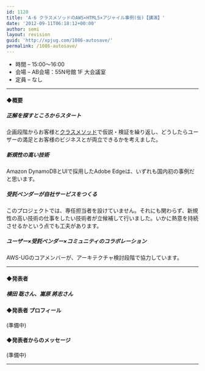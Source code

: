 ```yaml
---
id: 1128
title: 'A-6 クラスメソッドのAWS×HTML5×アジャイル事例(仮)【講演】'
date: '2012-09-11T06:18:12+00:00'
author: semi
layout: revision
guid: 'http://xpjug.com/1086-autosave/'
permalink: /1086-autosave/
---
```


- 時間 – 15:00〜16:00
- 会場 – AB会場：55N号館 1F 大会議室
- 定員 – なし

---

#### ◆概要

##### 正解を探すところからスタート

企画段階からお客様と[クラスメソッド](http://classmethod.jp/)で仮説・検証を繰り返し、どうしたらユーザーの満足とお客様のビジネスとが両立できるかを考えました。

##### 新規性の高い技術

Amazon DynamoDBとUIで採用したAdobe Edgeは、いずれも国内初の事例だと思います。

##### 受託ベンダーが自社サービスをつくる

このプロジェクトでは、専任担当者を設けていません。それにも関わらず、新規性の高い技術の仕事をしたい技術者が立候補して行いました。いかに熱意を持続させるかという点でも工夫があります。

##### ユーザー×受託ベンダー×コミュニティのコラボレーション

AWS-UGのコアメンバーが、アーキテクチャ検討段階で協力しています。

---

#### ◆発表者

##### 横田 聡さん、嵩原 將志さん

#### ◆発表者 プロフィール

(準備中)

#### ◆発表者からのメッセージ

(準備中)

---